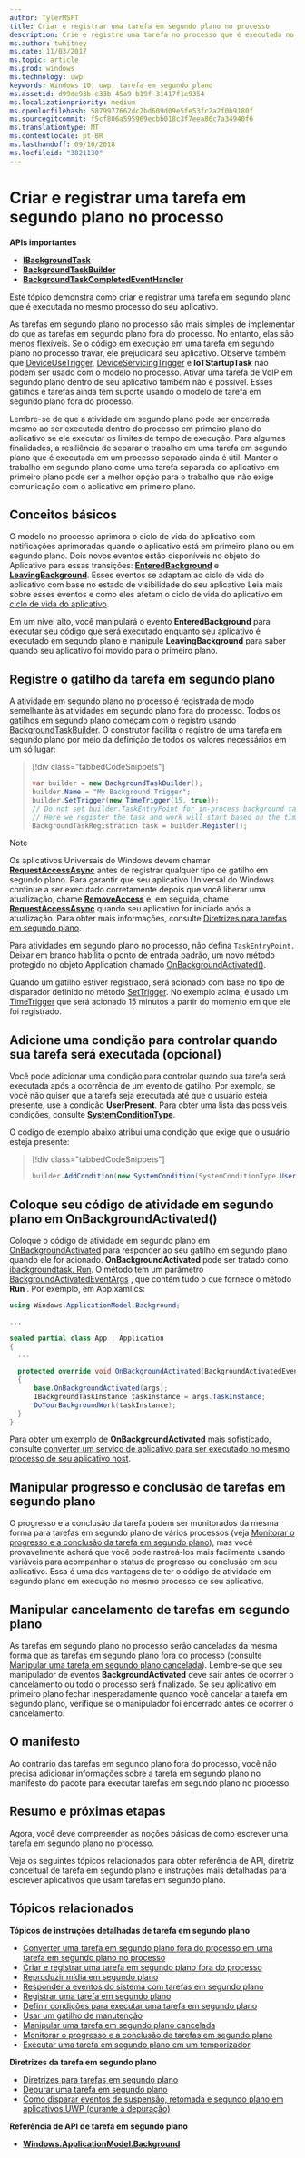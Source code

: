 ```yaml
---
author: TylerMSFT
title: Criar e registrar uma tarefa em segundo plano no processo
description: Crie e registre uma tarefa no processo que é executada no mesmo processo de seu app em primeiro plano.
ms.author: twhitney
ms.date: 11/03/2017
ms.topic: article
ms.prod: windows
ms.technology: uwp
keywords: Windows 10, uwp, tarefa em segundo plano
ms.assetid: d99de93b-e33b-45a9-b19f-31417f1e9354
ms.localizationpriority: medium
ms.openlocfilehash: 5879977662dc2bd609d09e5fe53fc2a2f0b9180f
ms.sourcegitcommit: f5cf806a595969ecbb018c3f7eea86c7a34940f6
ms.translationtype: MT
ms.contentlocale: pt-BR
ms.lasthandoff: 09/10/2018
ms.locfileid: "3821130"
---
```

# <a name="create-and-register-an-in-process-background-task"></a>Criar e registrar uma tarefa em segundo plano no processo

**APIs importantes**

-   [**IBackgroundTask**](https://msdn.microsoft.com/library/windows/apps/br224794)
-   [**BackgroundTaskBuilder**](https://msdn.microsoft.com/library/windows/apps/br224768)
-   [**BackgroundTaskCompletedEventHandler**](https://msdn.microsoft.com/library/windows/apps/br224781)

Este tópico demonstra como criar e registrar uma tarefa em segundo plano que é executada no mesmo processo do seu aplicativo.

As tarefas em segundo plano no processo são mais simples de implementar do que as tarefas em segundo plano fora do processo. No entanto, elas são menos flexíveis. Se o código em execução em uma tarefa em segundo plano no processo travar, ele prejudicará seu aplicativo. Observe também que [DeviceUseTrigger](https://msdn.microsoft.com/library/windows/apps/windows.applicationmodel.background.deviceusetrigger.aspx), [DeviceServicingTrigger](https://msdn.microsoft.com/library/windows/apps/windows.applicationmodel.background.deviceservicingtrigger.aspx) e **IoTStartupTask** não podem ser usado com o modelo no processo. Ativar uma tarefa de VoIP em segundo plano dentro de seu aplicativo também não é possível. Esses gatilhos e tarefas ainda têm suporte usando o modelo de tarefa em segundo plano fora do processo.

Lembre-se de que a atividade em segundo plano pode ser encerrada mesmo ao ser executada dentro do processo em primeiro plano do aplicativo se ele executar os limites de tempo de execução. Para algumas finalidades, a resiliência de separar o trabalho em uma tarefa em segundo plano que é executada em um processo separado ainda é útil. Manter o trabalho em segundo plano como uma tarefa separada do aplicativo em primeiro plano pode ser a melhor opção para o trabalho que não exige comunicação com o aplicativo em primeiro plano.

## <a name="fundamentals"></a>Conceitos básicos

O modelo no processo aprimora o ciclo de vida do aplicativo com notificações aprimoradas quando o aplicativo está em primeiro plano ou em segundo plano. Dois novos eventos estão disponíveis no objeto do Aplicativo para essas transições: [**EnteredBackground**](https://msdn.microsoft.com/library/windows/apps/Windows.ApplicationModel.Core.CoreApplication.EnteredBackground) e [**LeavingBackground**](https://msdn.microsoft.com/library/windows/apps/Windows.ApplicationModel.Core.CoreApplication.LeavingBackground). Esses eventos se adaptam ao ciclo de vida do aplicativo com base no estado de visibilidade do seu aplicativo Leia mais sobre esses eventos e como eles afetam o ciclo de vida do aplicativo em [ciclo de vida do aplicativo](app-lifecycle.md).

Em um nível alto, você manipulará o evento **EnteredBackground** para executar seu código que será executado enquanto seu aplicativo é executado em segundo plano e manipule **LeavingBackground** para saber quando seu aplicativo foi movido para o primeiro plano.

## <a name="register-your-background-task-trigger"></a>Registre o gatilho da tarefa em segundo plano

A atividade em segundo plano no processo é registrada de modo semelhante às atividades em segundo plano fora do processo. Todos os gatilhos em segundo plano começam com o registro usando [BackgroundTaskBuilder](https://msdn.microsoft.com/library/windows/apps/windows.applicationmodel.background.backgroundtaskbuilder.aspx?f=255&MSPPError=-2147217396). O construtor facilita o registro de uma tarefa em segundo plano por meio da definição de todos os valores necessários em um só lugar:

> [!div class="tabbedCodeSnippets"]
> ```cs
> var builder = new BackgroundTaskBuilder();
> builder.Name = "My Background Trigger";
> builder.SetTrigger(new TimeTrigger(15, true));
> // Do not set builder.TaskEntryPoint for in-process background tasks
> // Here we register the task and work will start based on the time trigger.
> BackgroundTaskRegistration task = builder.Register();
> ```

> [!NOTE]
> Os aplicativos Universais do Windows devem chamar [**RequestAccessAsync**](https://msdn.microsoft.com/library/windows/apps/hh700485) antes de registrar qualquer tipo de gatilho em segundo plano.
> Para garantir que seu aplicativo Universal do Windows continue a ser executado corretamente depois que você liberar uma atualização, chame [**RemoveAccess**](https://msdn.microsoft.com/library/windows/apps/hh700471) e, em seguida, chame [**RequestAccessAsync**](https://msdn.microsoft.com/library/windows/apps/hh700485) quando seu aplicativo for iniciado após a atualização. Para obter mais informações, consulte [Diretrizes para tarefas em segundo plano](guidelines-for-background-tasks.md).

Para atividades em segundo plano no processo, não defina `TaskEntryPoint.` Deixar em branco habilita o ponto de entrada padrão, um novo método protegido no objeto Application chamado [OnBackgroundActivated()](https://msdn.microsoft.com/library/windows/apps/windows.ui.xaml.application.onbackgroundactivated.aspx).

Quando um gatilho estiver registrado, será acionado com base no tipo de disparador definido no método [SetTrigger](https://msdn.microsoft.com/library/windows/apps/windows.applicationmodel.background.backgroundtaskbuilder.settrigger.aspx). No exemplo acima, é usado um [TimeTrigger](https://msdn.microsoft.com/library/windows/apps/windows.applicationmodel.background.timetrigger.aspx) que será acionado 15 minutos a partir do momento em que ele foi registrado.

## <a name="add-a-condition-to-control-when-your-task-will-run-optional"></a>Adicione uma condição para controlar quando sua tarefa será executada (opcional)

Você pode adicionar uma condição para controlar quando sua tarefa será executada após a ocorrência de um evento de gatilho. Por exemplo, se você não quiser que a tarefa seja executada até que o usuário esteja presente, use a condição **UserPresent**. Para obter uma lista das possíveis condições, consulte [**SystemConditionType**](https://msdn.microsoft.com/library/windows/apps/br224835).

O código de exemplo abaixo atribui uma condição que exige que o usuário esteja presente:

> [!div class="tabbedCodeSnippets"]
> ```cs
> builder.AddCondition(new SystemCondition(SystemConditionType.UserPresent));
> ```

## <a name="place-your-background-activity-code-in-onbackgroundactivated"></a>Coloque seu código de atividade em segundo plano em OnBackgroundActivated()

Coloque o código de atividade em segundo plano em [OnBackgroundActivated](https://msdn.microsoft.com/library/windows/apps/windows.ui.xaml.application.onbackgroundactivated.aspx) para responder ao seu gatilho em segundo plano quando ele for acionado. **OnBackgroundActivated** pode ser tratado como [ibackgroundtask. Run](https://msdn.microsoft.com/library/windows/apps/windows.applicationmodel.background.ibackgroundtask.run.aspx?f=255&MSPPError=-2147217396). O método tem um parâmetro [BackgroundActivatedEventArgs](https://msdn.microsoft.com/library/windows/apps/windows.applicationmodel.activation.backgroundactivatedeventargs.aspx) , que contém tudo o que fornece o método **Run** . Por exemplo, em App.xaml.cs:

``` cs
using Windows.ApplicationModel.Background;

...

sealed partial class App : Application
{
  ...

  protected override void OnBackgroundActivated(BackgroundActivatedEventArgs args)
  {
      base.OnBackgroundActivated(args);
      IBackgroundTaskInstance taskInstance = args.TaskInstance;
      DoYourBackgroundWork(taskInstance);  
  }
}
```

Para obter um exemplo de **OnBackgroundActivated** mais sofisticado, consulte [converter um serviço de aplicativo para ser executado no mesmo processo de seu aplicativo host](convert-app-service-in-process.md).

## <a name="handle-background-task-progress-and-completion"></a>Manipular progresso e conclusão de tarefas em segundo plano

O progresso e a conclusão da tarefa podem ser monitorados da mesma forma para tarefas em segundo plano de vários processos (veja [Monitorar o progresso e a conclusão da tarefa em segundo plano](monitor-background-task-progress-and-completion.md)), mas você provavelmente achará que você pode rastreá-los mais facilmente usando variáveis para acompanhar o status de progresso ou conclusão em seu aplicativo. Essa é uma das vantagens de ter o código de atividade em segundo plano em execução no mesmo processo de seu aplicativo.

## <a name="handle-background-task-cancellation"></a>Manipular cancelamento de tarefas em segundo plano

As tarefas em segundo plano no processo serão canceladas da mesma forma que as tarefas em segundo plano fora do processo (consulte [Manipular uma tarefa em segundo plano cancelada](handle-a-cancelled-background-task.md)). Lembre-se que seu manipulador de eventos **BackgroundActivated** deve sair antes de ocorrer o cancelamento ou todo o processo será finalizado. Se seu aplicativo em primeiro plano fechar inesperadamente quando você cancelar a tarefa em segundo plano, verifique se o manipulador foi encerrado antes de ocorrer o cancelamento.

## <a name="the-manifest"></a>O manifesto

Ao contrário das tarefas em segundo plano fora do processo, você não precisa adicionar informações sobre a tarefa em segundo plano no manifesto do pacote para executar tarefas em segundo plano no processo.

## <a name="summary-and-next-steps"></a>Resumo e próximas etapas

Agora, você deve compreender as noções básicas de como escrever uma tarefa em segundo plano no processo.

Veja os seguintes tópicos relacionados para obter referência de API, diretriz conceitual de tarefa em segundo plano e instruções mais detalhadas para escrever aplicativos que usam tarefas em segundo plano.

## <a name="related-topics"></a>Tópicos relacionados

**Tópicos de instruções detalhadas de tarefa em segundo plano**

* [Converter uma tarefa em segundo plano fora do processo em uma tarefa em segundo plano no processo](convert-out-of-process-background-task.md)
* [Criar e registrar uma tarefa em segundo plano fora do processo](create-and-register-a-background-task.md)
* [Reproduzir mídia em segundo plano](https://msdn.microsoft.com/windows/uwp/audio-video-camera/background-audio)
* [Responder a eventos do sistema com tarefas em segundo plano](respond-to-system-events-with-background-tasks.md)
* [Registrar uma tarefa em segundo plano](register-a-background-task.md)
* [Definir condições para executar uma tarefa em segundo plano](set-conditions-for-running-a-background-task.md)
* [Usar um gatilho de manutenção](use-a-maintenance-trigger.md)
* [Manipular uma tarefa em segundo plano cancelada](handle-a-cancelled-background-task.md)
* [Monitorar o progresso e a conclusão de tarefas em segundo plano](monitor-background-task-progress-and-completion.md)
* [Executar uma tarefa em segundo plano em um temporizador](run-a-background-task-on-a-timer-.md)

**Diretrizes da tarefa em segundo plano**

* [Diretrizes para tarefas em segundo plano](guidelines-for-background-tasks.md)
* [Depurar uma tarefa em segundo plano](debug-a-background-task.md)
* [Como disparar eventos de suspensão, retomada e segundo plano em aplicativos UWP (durante a depuração)](http://go.microsoft.com/fwlink/p/?linkid=254345)

**Referência de API de tarefa em segundo plano**

* [**Windows.ApplicationModel.Background**](https://msdn.microsoft.com/library/windows/apps/br224847)
